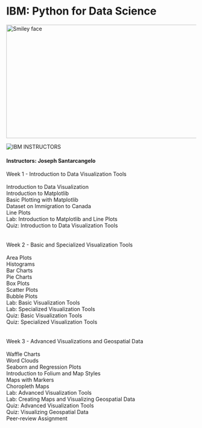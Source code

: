 # IBM: Python for Data Science

<img src="https://i.imgur.com/YCFnjvg.png" alt="Smiley face" height="300" width="600">

![IBM](http://i.imgur.com/Qktqnu1.png) INSTRUCTORS
#### Instructors: Joseph Santarcangelo

Week 1 - Introduction to Data Visualization Tools<br><br>
Introduction to Data Visualization<br>
Introduction to Matplotlib<br>
Basic Plotting with Matplotlib<br>
Dataset on Immigration to Canada<br>
Line Plots<br>
Lab: Introduction to Matplotlib and Line Plots<br>
Quiz: Introduction to Data Visualization Tools<br><br><br>
Week 2 - Basic and Specialized Visualization Tools<br><br>
Area Plots<br>
Histograms<br>
Bar Charts<br>
Pie Charts<br>
Box Plots<br>
Scatter Plots<br>
Bubble Plots<br>
Lab: Basic Visualization Tools<br>
Lab: Specialized Visualization Tools<br>
Quiz: Basic Visualization Tools<br>
Quiz: Specialized Visualization Tools<br><br><br>
Week 3 - Advanced Visualizations and Geospatial Data<br><br>
Waffle Charts<br>
Word Clouds<br>
Seaborn and Regression Plots<br>
Introduction to Folium and Map Styles<br>
Maps with Markers<br>
Choropleth Maps<br>
Lab: Advanced Visualization Tools<br>
Lab: Creating Maps and Visualizing Geospatial Data<br>
Quiz: Advanced Visualization Tools<br>
Quiz: Visualizing Geospatial Data<br>
Peer-review Assignment<br>

